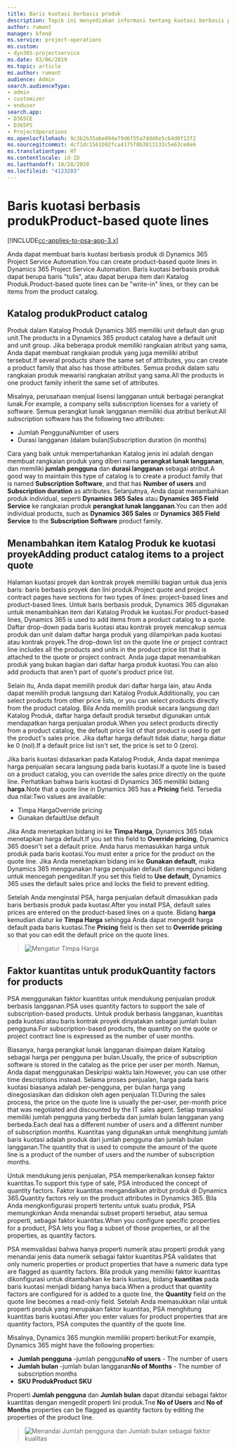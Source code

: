 ```yaml
---
title: Baris kuotasi berbasis produk
description: Topik ini menyediakan informasi tentang kuotasi berbasis produk.
author: rumant
manager: kfend
ms.service: project-operations
ms.custom:
- dyn365-projectservice
ms.date: 03/06/2019
ms.topic: article
ms.author: rumant
audience: Admin
search.audienceType:
- admin
- customizer
- enduser
search.app:
- D365CE
- D365PS
- ProjectOperations
ms.openlocfilehash: 9c3b2b35abe894e79d6f55a7ddd6e5c64d0f12f2
ms.sourcegitcommit: 4cf1dc1561b92fca4175f0b3813133c5e63ce8e6
ms.translationtype: HT
ms.contentlocale: id-ID
ms.lasthandoff: 10/28/2020
ms.locfileid: "4123203"
---
```

# <a name="product-based-quote-lines"></a><span data-ttu-id="41ae2-103">Baris kuotasi berbasis produk</span><span class="sxs-lookup"><span data-stu-id="41ae2-103">Product-based quote lines</span></span>

[!INCLUDE[cc-applies-to-psa-app-3.x](../includes/cc-applies-to-psa-app-3x.md)]


<span data-ttu-id="41ae2-104">Anda dapat membuat baris kuotasi berbasis produk di Dynamics 365 Project Service Automation.</span><span class="sxs-lookup"><span data-stu-id="41ae2-104">You can create product-based quote lines in Dynamics 365 Project Service Automation.</span></span> <span data-ttu-id="41ae2-105">Baris kuotasi berbasis produk dapat berupa baris "tulis", atau dapat berupa item dari Katalog Produk.</span><span class="sxs-lookup"><span data-stu-id="41ae2-105">Product-based quote lines can be "write-in" lines, or they can be items from the product catalog.</span></span>

## <a name="product-catalog"></a><span data-ttu-id="41ae2-106">Katalog produk</span><span class="sxs-lookup"><span data-stu-id="41ae2-106">Product catalog</span></span>

<span data-ttu-id="41ae2-107">Produk dalam Katalog Produk Dynamics 365 memiliki unit default dan grup unit.</span><span class="sxs-lookup"><span data-stu-id="41ae2-107">The products in a Dynamics 365 product catalog have a default unit and unit group.</span></span> <span data-ttu-id="41ae2-108">Jika beberapa produk memiliki rangkaian atribut yang sama, Anda dapat membuat rangkaian produk yang juga memiliki atribut tersebut.</span><span class="sxs-lookup"><span data-stu-id="41ae2-108">If several products share the same set of attributes, you can create a product family that also has those attributes.</span></span> <span data-ttu-id="41ae2-109">Semua produk dalam satu rangkaian produk mewarisi rangkaian atribut yang sama.</span><span class="sxs-lookup"><span data-stu-id="41ae2-109">All the products in one product family inherit the same set of attributes.</span></span>

<span data-ttu-id="41ae2-110">Misalnya, perusahaan menjual lisensi langganan untuk berbagai perangkat lunak.</span><span class="sxs-lookup"><span data-stu-id="41ae2-110">For example, a company sells subscription licenses for a variety of software.</span></span> <span data-ttu-id="41ae2-111">Semua perangkat lunak langganan memiliki dua atribut berikut:</span><span class="sxs-lookup"><span data-stu-id="41ae2-111">All subscription software has the following two attributes:</span></span>

- <span data-ttu-id="41ae2-112">Jumlah Pengguna</span><span class="sxs-lookup"><span data-stu-id="41ae2-112">Number of users</span></span> 
- <span data-ttu-id="41ae2-113">Durasi langganan (dalam bulan)</span><span class="sxs-lookup"><span data-stu-id="41ae2-113">Subscription duration (in months)</span></span>

<span data-ttu-id="41ae2-114">Cara yang baik untuk mempertahankan Katalog jenis ini adalah dengan membuat rangkaian produk yang diberi nama **perangkat lunak langganan**, dan memiliki **jumlah pengguna** dan **durasi langganan** sebagai atribut.</span><span class="sxs-lookup"><span data-stu-id="41ae2-114">A good way to maintain this type of catalog is to create a product family that is named **Subscription Software**, and that has **Number of users** and **Subscription duration** as attributes.</span></span> <span data-ttu-id="41ae2-115">Selanjutnya, Anda dapat menambahkan produk individual, seperti **Dynamics 365 Sales** atau **Dynamics 365 Field Service** ke rangkaian produk **perangkat lunak langganan**.</span><span class="sxs-lookup"><span data-stu-id="41ae2-115">You can then add individual products, such as **Dynamics 365 Sales** or **Dynamics 365 Field Service** to the **Subscription Software** product family.</span></span>

## <a name="adding-product-catalog-items-to-a-project-quote"></a><span data-ttu-id="41ae2-116">Menambahkan item Katalog Produk ke kuotasi proyek</span><span class="sxs-lookup"><span data-stu-id="41ae2-116">Adding product catalog items to a project quote</span></span>

<span data-ttu-id="41ae2-117">Halaman kuotasi proyek dan kontrak proyek memiliki bagian untuk dua jenis baris: baris berbasis proyek dan lini produk.</span><span class="sxs-lookup"><span data-stu-id="41ae2-117">Project quote and project contract pages have sections for two types of lines: project-based lines and product-based lines.</span></span> <span data-ttu-id="41ae2-118">Untuk baris berbasis produk, Dynamics 365 digunakan untuk menambahkan item dari Katalog Produk ke kuotasi.</span><span class="sxs-lookup"><span data-stu-id="41ae2-118">For product-based lines, Dynamics 365 is used to add items from a product catalog to a quote.</span></span> <span data-ttu-id="41ae2-119">Daftar drop-down pada baris kuotasi atau kontrak proyek mencakup semua produk dan unit dalam daftar harga produk yang dilampirkan pada kuotasi atau kontrak proyek.</span><span class="sxs-lookup"><span data-stu-id="41ae2-119">The drop-down list on the quote line or project contract line includes all the products and units in the product price list that is attached to the quote or project contract.</span></span> <span data-ttu-id="41ae2-120">Anda juga dapat menambahkan produk yang bukan bagian dari daftar harga produk kuotasi.</span><span class="sxs-lookup"><span data-stu-id="41ae2-120">You can also add products that aren't part of quote's product price list.</span></span>

<span data-ttu-id="41ae2-121">Selain itu, Anda dapat memilih produk dari daftar harga lain, atau Anda dapat memilih produk langsung dari Katalog Produk.</span><span class="sxs-lookup"><span data-stu-id="41ae2-121">Additionally, you can select products from other price lists, or you can select products directly from the product catalog.</span></span> <span data-ttu-id="41ae2-122">Bila Anda memilih produk secara langsung dari Katalog Produk, daftar harga default produk tersebut digunakan untuk mendapatkan harga penjualan produk.</span><span class="sxs-lookup"><span data-stu-id="41ae2-122">When you select products directly from a product catalog, the default price list of that product is used to get the product's sales price.</span></span> <span data-ttu-id="41ae2-123">Jika daftar harga default tidak diatur, harga diatur ke 0 (nol).</span><span class="sxs-lookup"><span data-stu-id="41ae2-123">If a default price list isn't set, the price is set to 0 (zero).</span></span>

<span data-ttu-id="41ae2-124">Jika baris kuotasi didasarkan pada Katalog Produk, Anda dapat menimpa harga penjualan secara langsung pada baris kuotasi.</span><span class="sxs-lookup"><span data-stu-id="41ae2-124">If a quote line is based on a product catalog, you can override the sales price directly on the quote line.</span></span> <span data-ttu-id="41ae2-125">Perhatikan bahwa baris kuotasi di Dynamics 365 memiliki bidang **harga**.</span><span class="sxs-lookup"><span data-stu-id="41ae2-125">Note that a quote line in Dynamics 365 has a **Pricing** field.</span></span> <span data-ttu-id="41ae2-126">Tersedia dua nilai:</span><span class="sxs-lookup"><span data-stu-id="41ae2-126">Two values are available:</span></span>

- <span data-ttu-id="41ae2-127">Timpa Harga</span><span class="sxs-lookup"><span data-stu-id="41ae2-127">Override pricing</span></span>  
- <span data-ttu-id="41ae2-128">Gunakan default</span><span class="sxs-lookup"><span data-stu-id="41ae2-128">Use default</span></span>

<span data-ttu-id="41ae2-129">Jika Anda menetapkan bidang ini ke **Timpa Harga**, Dynamics 365 tidak menetapkan harga default.</span><span class="sxs-lookup"><span data-stu-id="41ae2-129">If you set this field to **Override pricing**, Dynamics 365 doesn't set a default price.</span></span> <span data-ttu-id="41ae2-130">Anda harus memasukkan harga untuk produk pada baris kuotasi.</span><span class="sxs-lookup"><span data-stu-id="41ae2-130">You must enter a price for the product on the quote line.</span></span> <span data-ttu-id="41ae2-131">Jika Anda menetapkan bidang ini ke **Gunakan default**, maka Dynamics 365 menggunakan harga penjualan default dan mengunci bidang untuk mencegah pengeditan.</span><span class="sxs-lookup"><span data-stu-id="41ae2-131">If you set this field to **Use default**, Dynamics 365 uses the default sales price and locks the field to prevent editing.</span></span>

<span data-ttu-id="41ae2-132">Setelah Anda menginstal PSA, harga penjualan default dimasukkan pada baris berbasis produk pada kuotasi.</span><span class="sxs-lookup"><span data-stu-id="41ae2-132">After you install PSA, default sales prices are entered on the product-based lines on a quote.</span></span> <span data-ttu-id="41ae2-133">Bidang **harga** kemudian diatur ke **Timpa Harga** sehingga Anda dapat mengedit harga default pada baris kuotasi.</span><span class="sxs-lookup"><span data-stu-id="41ae2-133">The **Pricing** field is then set to **Override pricing** so that you can edit the default price on the quote lines.</span></span>

> ![Mengatur Timpa Harga](media/basic-guide-10.png)
 
## <a name="quantity-factors-for-products"></a><span data-ttu-id="41ae2-135">Faktor kuantitas untuk produk</span><span class="sxs-lookup"><span data-stu-id="41ae2-135">Quantity factors for products</span></span>

<span data-ttu-id="41ae2-136">PSA menggunakan faktor kuantitas untuk mendukung penjualan produk berbasis langganan.</span><span class="sxs-lookup"><span data-stu-id="41ae2-136">PSA uses quantity factors to support the sale of subscription-based products.</span></span> <span data-ttu-id="41ae2-137">Untuk produk berbasis langganan, kuantitas pada kuotasi atau baris kontrak proyek dinyatakan sebagai jumlah bulan pengguna.</span><span class="sxs-lookup"><span data-stu-id="41ae2-137">For subscription-based products, the quantity on the quote or project contract line is expressed as the number of user months.</span></span>

<span data-ttu-id="41ae2-138">Biasanya, harga perangkat lunak langganan disimpan dalam Katalog sebagai harga per pengguna per bulan.</span><span class="sxs-lookup"><span data-stu-id="41ae2-138">Usually, the price of subscription software is stored in the catalog as the price per user per month.</span></span> <span data-ttu-id="41ae2-139">Namun, Anda dapat menggunakan Deskripsi waktu lain.</span><span class="sxs-lookup"><span data-stu-id="41ae2-139">However, you can use other time descriptions instead.</span></span> <span data-ttu-id="41ae2-140">Selama proses penjualan, harga pada baris kuotasi biasanya adalah per-pengguna, per bulan harga yang dinegosiasikan dan didiskon oleh agen penjualan TI.</span><span class="sxs-lookup"><span data-stu-id="41ae2-140">During the sales process, the price on the quote line is usually the per-user, per-month price that was negotiated and discounted by the IT sales agent.</span></span> <span data-ttu-id="41ae2-141">Setiap transaksi memiliki jumlah pengguna yang berbeda dan jumlah bulan langganan yang berbeda.</span><span class="sxs-lookup"><span data-stu-id="41ae2-141">Each deal has a different number of users and a different number of subscription months.</span></span> <span data-ttu-id="41ae2-142">Kuantitas yang digunakan untuk menghitung jumlah baris kuotasi adalah produk dari jumlah pengguna dan jumlah bulan langganan.</span><span class="sxs-lookup"><span data-stu-id="41ae2-142">The quantity that is used to compute the amount of the quote line is a product of the number of users and the number of subscription months.</span></span>

<span data-ttu-id="41ae2-143">Untuk mendukung jenis penjualan, PSA memperkenalkan konsep faktor kuantitas.</span><span class="sxs-lookup"><span data-stu-id="41ae2-143">To support this type of sale, PSA introduced the concept of quantity factors.</span></span> <span data-ttu-id="41ae2-144">Faktor kuantitas mengandalkan atribut produk di Dynamics 365.</span><span class="sxs-lookup"><span data-stu-id="41ae2-144">Quantity factors rely on the product attributes in Dynamics 365.</span></span> <span data-ttu-id="41ae2-145">Bila Anda mengkonfigurasi properti tertentu untuk suatu produk, PSA memungkinkan Anda menandai subset properti tersebut, atau semua properti, sebagai faktor kuantitas.</span><span class="sxs-lookup"><span data-stu-id="41ae2-145">When you configure specific properties for a product, PSA lets you flag a subset of those properties, or all the properties, as quantity factors.</span></span>

<span data-ttu-id="41ae2-146">PSA memvalidasi bahwa hanya properti numerik atau properti produk yang menandai jenis data numerik sebagai faktor kuantitas.</span><span class="sxs-lookup"><span data-stu-id="41ae2-146">PSA validates that only numeric properties or product properties that have a numeric data type are flagged as quantity factors.</span></span> <span data-ttu-id="41ae2-147">Bila produk yang memiliki faktor kuantitas dikonfigurasi untuk ditambahkan ke baris kuotasi, bidang **kuantitas** pada baris kuotasi menjadi bidang hanya baca.</span><span class="sxs-lookup"><span data-stu-id="41ae2-147">When a product that quantity factors are configured for is added to a quote line, the **Quantity** field on the quote line becomes a read-only field.</span></span> <span data-ttu-id="41ae2-148">Setelah Anda memasukkan nilai untuk properti produk yang merupakan faktor kuantitas, PSA menghitung kuantitas baris kuotasi.</span><span class="sxs-lookup"><span data-stu-id="41ae2-148">After you enter values for product properties that are quantity factors, PSA computes the quantity of the quote line.</span></span>

<span data-ttu-id="41ae2-149">Misalnya, Dynamics 365 mungkin memiliki properti berikut:</span><span class="sxs-lookup"><span data-stu-id="41ae2-149">For example, Dynamics 365 might have the following properties:</span></span> 

- <span data-ttu-id="41ae2-150">**Jumlah pengguna** -jumlah pengguna</span><span class="sxs-lookup"><span data-stu-id="41ae2-150">**No of users** - The number of users</span></span> 
- <span data-ttu-id="41ae2-151">**Jumlah bulan** -jumlah bulan langganan</span><span class="sxs-lookup"><span data-stu-id="41ae2-151">**No of Months** - The number of subscription months</span></span>
- <span data-ttu-id="41ae2-152">**SKU Produk**</span><span class="sxs-lookup"><span data-stu-id="41ae2-152">**Product SKU**</span></span> 

<span data-ttu-id="41ae2-153">Properti **Jumlah pengguna** dan **Jumlah bulan** dapat ditandai sebagai faktor kuantitas dengan mengedit properti lini produk.</span><span class="sxs-lookup"><span data-stu-id="41ae2-153">Tne **No of Users** and **No of Months** properties can be flagged as quantity factors by editing the properties of the product line.</span></span> 

> ![Menandai Jumlah pengguna dan Jumlah bulan sebagai faktor kualitas](media/basic-guide-11.png)
 
